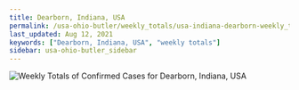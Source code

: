 ```yaml
---
title: Dearborn, Indiana, USA
permalink: /usa-ohio-butler/weekly_totals/usa-indiana-dearborn-weekly_totals.html
last_updated: Aug 12, 2021
keywords: ["Dearborn, Indiana, USA", "weekly totals"]
sidebar: usa-ohio-butler_sidebar
---
```


![Weekly Totals of Confirmed Cases for Dearborn, Indiana, USA](/covid_tracker/images/graphs/usa-indiana-dearborn-weekly_totals_graph.png)

